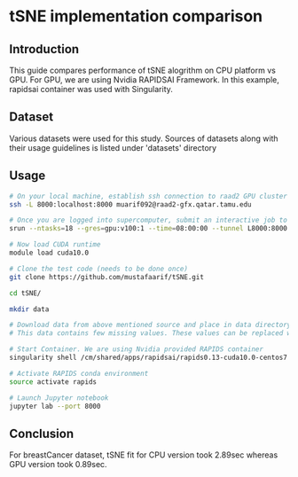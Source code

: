 # tSNE implementation comparison

## Introduction

This guide compares performance of tSNE alogrithm on CPU platform vs GPU. For GPU, we are using Nvidia RAPIDSAI Framework.
In this example, rapidsai container was used with Singularity.

## Dataset

Various datasets were used for this study.
Sources of datasets along with their usage guidelines is listed under 'datasets' directory

## Usage

```sh
# On your local machine, establish ssh connection to raad2 GPU cluster with Port Forwarding.
ssh -L 8000:localhost:8000 muarif092@raad2-gfx.qatar.tamu.edu

# Once you are logged into supercomputer, submit an interactive job to get hold of a GPU node
srun --ntasks=18 --gres=gpu:v100:1 --time=08:00:00 --tunnel L8000:8000 --pty /bin/bash

# Now load CUDA runtime
module load cuda10.0

# Clone the test code (needs to be done once)
git clone https://github.com/mustafaarif/tSNE.git

cd tSNE/

mkdir data

# Download data from above mentioned source and place in data directory.
# This data contains few missing values. These values can be replaced with 0.

# Start Container. We are using Nvidia provided RAPIDS container
singularity shell /cm/shared/apps/rapidsai/rapids0.13-cuda10.0-centos7

# Activate RAPIDS conda environment
source activate rapids

# Launch Jupyter notebook
jupyter lab --port 8000
```
## Conclusion

For breastCancer dataset, tSNE fit for CPU version took 2.89sec whereas GPU version took 0.89sec.
